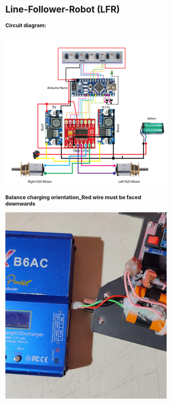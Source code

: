 # Line-Follower-Robot (LFR)
### Circuit diagram:
<img src="lfr_circuit-daigram-8-array-tb6612.jpg" alt="Circuit diagram" />

### Balance charging orientation_Red wire must be faced downwards
<img src="Hardware/Balance charging orientation_Red wire must be faced downwards.jpg" alt="CAUTION!" />
